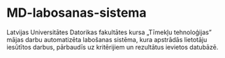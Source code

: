 MD-labosanas-sistema
====================

Latvijas Universitātes Datorikas fakultātes kursa „Tīmekļu tehnoloģijas” mājas darbu automatizēta labošanas sistēma, kura apstrādās lietotāju iesūtītos darbus, pārbaudīs uz kritērijiem un rezultātus ievietos datubāzē.
